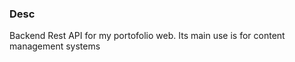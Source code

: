 


### Desc
Backend Rest API for my portofolio web. Its main use is for content management systems

